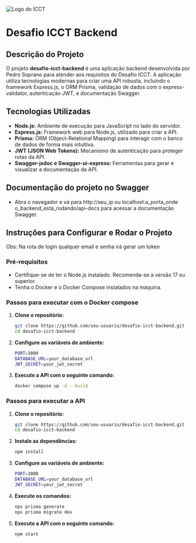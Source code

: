 ![Logo do ICCT](https://media.licdn.com/dms/image/C4D0BAQGQoDkJFUfLZA/company-logo_200_200/0/1644001737031/icct_instituto_cal_camp_de_tecnologia_logo?e=2147483647&v=beta&t=BccxJ0zHTvigHOk9docGZPqy0djsActYLGrVUcww1p4)

# Desafio ICCT Backend

## Descrição do Projeto

O projeto **desafio-icct-backend** é uma aplicação backend desenvolvida por Pedro Soprano para atender aos requisitos do Desafio ICCT. A aplicação utiliza tecnologias modernas para criar uma API robusta, incluindo o framework Express.js, o ORM Prisma, validação de dados com o express-validator, autenticação JWT, e documentação Swagger.

## Tecnologias Utilizadas

- **Node.js:** Ambiente de execução para JavaScript no lado do servidor.
- **Express.js:** Framework web para Node.js, utilizado para criar a API.
- **Prisma:** ORM (Object-Relational Mapping) para interagir com o banco de dados de forma mais intuitiva.
- **JWT (JSON Web Tokens):** Mecanismo de autenticação para proteger rotas da API.
- **Swagger-jsdoc e Swagger-ui-express:** Ferramentas para gerar e visualizar a documentação da API.

## Documentação do projeto no Swagger
- Abra o navegador e vá para http://seu_ip ou localhost:a_porta_onde o_backend_está_rodando/api-docs para acessar a documentação Swagger.

## Instruções para Configurar e Rodar o Projeto

Obs: Na rota de login qualquer email e senha irá gerar um token

### Pré-requisitos

- Certifique-se de ter o Node.js instalado. Recomenda-se a versão 17 ou superior.
- Tenha o Docker e o Docker Compose instalados na máquina.

### Passos para executar com o Docker compose

1. **Clone o repositório:**

   ```bash
   git clone https://github.com/seu-usuario/desafio-icct-backend.git
   cd desafio-icct-backend

2. **Configure as variáveis de ambiente:**

    ```bash
    PORT=3000
    DATABASE_URL=your_database_url
    JWT_SECRET=your_jwt_secret

3. **Execute a API com o seguinte comando:**

   ```bash
   docker compose up -d --build


### Passos para executar a API

1. **Clone o repositório:**

   ```bash
   git clone https://github.com/seu-usuario/desafio-icct-backend.git
   cd desafio-icct-backend

2. **Instale as dependências:**

   ```bash
   npm install

3. **Configure as variáveis de ambiente:**

    ```bash
    PORT=3000
    DATABASE_URL=your_database_url
    JWT_SECRET=your_jwt_secret

4. **Execute os comandos:**

    ```bash
    npx prisma generate
    npx prisma migrate dev


5. **Execute a API com o seguinte comando:**

    ```bash
    npm start